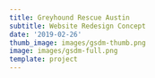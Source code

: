 ```yaml
---
title: Greyhound Rescue Austin
subtitle: Website Redesign Concept
date: '2019-02-26'
thumb_image: images/gsdm-thumb.png
image: images/gsdm-full.png
template: project
---
```

